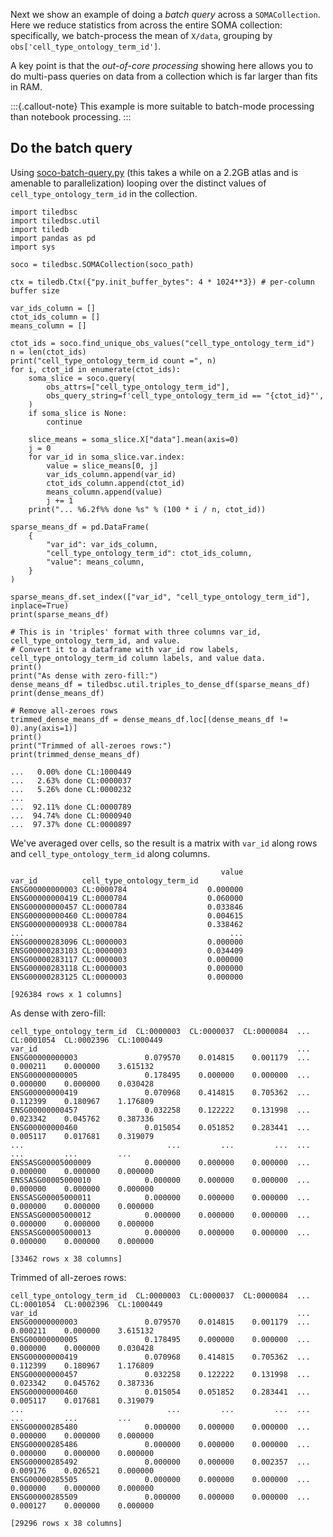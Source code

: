 Next we show an example of doing a _batch query_ across a `SOMACollection`.  Here we reduce
statistics from across the entire SOMA collection: specifically, we batch-process the mean of
`X/data`, grouping by `obs['cell_type_ontology_term_id']`.

A key point is that the _out-of-core processing_ showing here allows you to do multi-pass queries on
data from a collection which is far larger than fits in RAM.

:::{.callout-note}
This example is more suitable to batch-mode processing than notebook processing.
:::

## Do the batch query

Using [soco-batch-query.py](soco-batch-query.py) (this takes a while on a 2.2GB atlas and
is amenable to parallelization) looping over the distinct values of `cell_type_ontology_term_id` in the collection.

```
import tiledbsc
import tiledbsc.util
import tiledb
import pandas as pd
import sys

soco = tiledbsc.SOMACollection(soco_path)

ctx = tiledb.Ctx({"py.init_buffer_bytes": 4 * 1024**3}) # per-column buffer size

var_ids_column = []
ctot_ids_column = []
means_column = []

ctot_ids = soco.find_unique_obs_values("cell_type_ontology_term_id")
n = len(ctot_ids)
print("cell_type_ontology_term_id count =", n)
for i, ctot_id in enumerate(ctot_ids):
    soma_slice = soco.query(
        obs_attrs=["cell_type_ontology_term_id"],
        obs_query_string=f'cell_type_ontology_term_id == "{ctot_id}"',
    )
    if soma_slice is None:
        continue

    slice_means = soma_slice.X["data"].mean(axis=0)
    j = 0
    for var_id in soma_slice.var.index:
        value = slice_means[0, j]
        var_ids_column.append(var_id)
        ctot_ids_column.append(ctot_id)
        means_column.append(value)
        j += 1
    print("... %6.2f%% done %s" % (100 * i / n, ctot_id))

sparse_means_df = pd.DataFrame(
    {
        "var_id": var_ids_column,
        "cell_type_ontology_term_id": ctot_ids_column,
        "value": means_column,
    }
)

sparse_means_df.set_index(["var_id", "cell_type_ontology_term_id"], inplace=True)
print(sparse_means_df)

# This is in 'triples' format with three columns var_id, cell_type_ontology_term_id, and value.
# Convert it to a dataframe with var_id row labels, cell_type_ontology_term_id column labels, and value data.
print()
print("As dense with zero-fill:")
dense_means_df = tiledbsc.util.triples_to_dense_df(sparse_means_df)
print(dense_means_df)

# Remove all-zeroes rows
trimmed_dense_means_df = dense_means_df.loc[(dense_means_df != 0).any(axis=1)]
print()
print("Trimmed of all-zeroes rows:")
print(trimmed_dense_means_df)
```

```
...   0.00% done CL:1000449
...   2.63% done CL:0000037
...   5.26% done CL:0000232
...
...  92.11% done CL:0000789
...  94.74% done CL:0000940
...  97.37% done CL:0000897
```

We've averaged over cells, so the result is a matrix with `var_id` along rows and
`cell_type_ontology_term_id` along columns.


```
                                               value
var_id          cell_type_ontology_term_id
ENSG00000000003 CL:0000784                  0.000000
ENSG00000000419 CL:0000784                  0.060000
ENSG00000000457 CL:0000784                  0.033846
ENSG00000000460 CL:0000784                  0.004615
ENSG00000000938 CL:0000784                  0.338462
...                                              ...
ENSG00000283096 CL:0000003                  0.000000
ENSG00000283103 CL:0000003                  0.034409
ENSG00000283117 CL:0000003                  0.000000
ENSG00000283118 CL:0000003                  0.000000
ENSG00000283125 CL:0000003                  0.000000

[926384 rows x 1 columns]
```

As dense with zero-fill:

```
cell_type_ontology_term_id  CL:0000003  CL:0000037  CL:0000084  ...  CL:0001054  CL:0002396  CL:1000449
var_id                                                          ...
ENSG00000000003               0.079570    0.014815    0.001179  ...    0.000211    0.000000    3.615132
ENSG00000000005               0.178495    0.000000    0.000000  ...    0.000000    0.000000    0.030428
ENSG00000000419               0.070968    0.414815    0.705362  ...    0.112399    0.180967    1.176809
ENSG00000000457               0.032258    0.122222    0.131998  ...    0.023342    0.045762    0.387336
ENSG00000000460               0.015054    0.051852    0.283441  ...    0.005117    0.017681    0.319079
...                                ...         ...         ...  ...         ...         ...         ...
ENSSASG00005000009            0.000000    0.000000    0.000000  ...    0.000000    0.000000    0.000000
ENSSASG00005000010            0.000000    0.000000    0.000000  ...    0.000000    0.000000    0.000000
ENSSASG00005000011            0.000000    0.000000    0.000000  ...    0.000000    0.000000    0.000000
ENSSASG00005000012            0.000000    0.000000    0.000000  ...    0.000000    0.000000    0.000000
ENSSASG00005000013            0.000000    0.000000    0.000000  ...    0.000000    0.000000    0.000000

[33462 rows x 38 columns]
```

Trimmed of all-zeroes rows:

```
cell_type_ontology_term_id  CL:0000003  CL:0000037  CL:0000084  ...  CL:0001054  CL:0002396  CL:1000449
var_id                                                          ...
ENSG00000000003               0.079570    0.014815    0.001179  ...    0.000211    0.000000    3.615132
ENSG00000000005               0.178495    0.000000    0.000000  ...    0.000000    0.000000    0.030428
ENSG00000000419               0.070968    0.414815    0.705362  ...    0.112399    0.180967    1.176809
ENSG00000000457               0.032258    0.122222    0.131998  ...    0.023342    0.045762    0.387336
ENSG00000000460               0.015054    0.051852    0.283441  ...    0.005117    0.017681    0.319079
...                                ...         ...         ...  ...         ...         ...         ...
ENSG00000285480               0.000000    0.000000    0.000000  ...    0.000000    0.000000    0.000000
ENSG00000285486               0.000000    0.000000    0.000000  ...    0.000000    0.000000    0.000000
ENSG00000285492               0.000000    0.000000    0.002357  ...    0.009176    0.026521    0.000000
ENSG00000285505               0.000000    0.000000    0.000000  ...    0.000000    0.000000    0.000000
ENSG00000285509               0.000000    0.000000    0.000000  ...    0.000127    0.000000    0.000000

[29296 rows x 38 columns]
```
